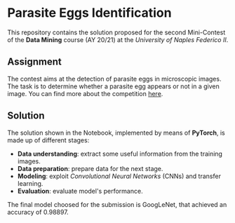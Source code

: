 # Parasite Eggs Identification
This repository contains the solution proposed for the second Mini-Contest of the **Data Mining** course (AY 20/21) at the *University of Naples Federico II*.

## Assignment
The contest aims at the detection of parasite eggs in microscopic images. The task is to determine whether a parasite egg appears or not in a given image. You can find more about the competition [here](https://www.kaggle.com/c/unina-data-mining-2021-minicontest-n3/overview).

## Solution
The solution shown in the Notebook, implemented by means of **PyTorch**, is made up of different stages:
- **Data understanding**: extract some useful information from the training images.
- **Data preparation**: prepare data for the next stage.
- **Modeling**: exploit *Convolutional Neural Networks* (CNNs) and transfer learning.
- **Evaluation**: evaluate model's performance.

The final model choosed for the submission is GoogLeNet, that achieved an accuracy of 0.98897.
